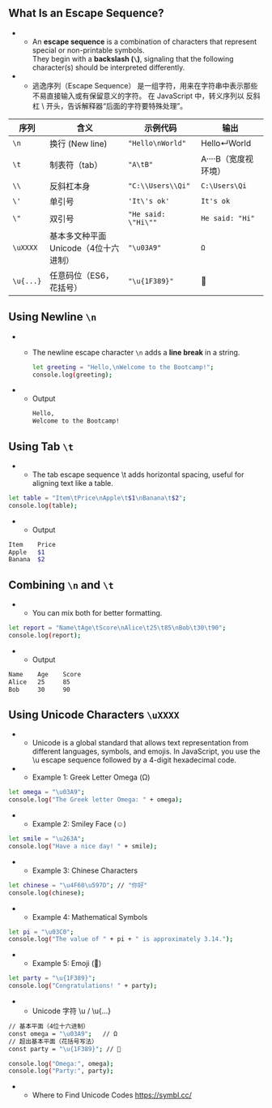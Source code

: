 ## What Is an Escape Sequence?

- * An **escape sequence** is a combination of characters that represent special or non-printable symbols.  
They begin with a **backslash (`\`)**, signaling that the following character(s) should be interpreted differently.

- * 逃逸序列（Escape Sequence） 是一组字符，用来在字符串中表示那些不易直接输入或有保留意义的字符。
在 JavaScript 中，转义序列以 反斜杠 \ 开头，告诉解释器“后面的字符要特殊处理”。

| 序列        | 含义                      | 示例代码                | 输出              |
| --------- | ----------------------- | ------------------- | --------------- |
| `\n`      | 换行 (New line)             | `"Hello\nWorld"`    | Hello↵World     |
| `\t`      | 制表符（tab）                | `"A\tB"`            | A····B（宽度视环境）   |
| `\\`      | 反斜杠本身                   | `"C:\\Users\\Qi"`   | `C:\Users\Qi`   |
| `\'`      | 单引号                     | `'It\'s ok'`        | `It's ok`       |
| `\"`      | 双引号                     | `"He said: \"Hi\""` | `He said: "Hi"` |
| `\uXXXX`  | 基本多文种平面 Unicode（4位十六进制） | `"\u03A9"`          | `Ω`             |
| `\u{...}` | 任意码位（ES6，花括号）           | `"\u{1F389}"`       | 🎉              |


## Using Newline `\n`

- * The newline escape character `\n` adds a **line break** in a string.

    ```bash
    let greeting = "Hello,\nWelcome to the Bootcamp!";
    console.log(greeting);
    ```

- * Output
    ```bash
    Hello,
    Welcome to the Bootcamp!
    ```

## Using Tab `\t`
- * The tab escape sequence \t adds horizontal spacing, useful for aligning text like a table.
```bash
let table = "Item\tPrice\nApple\t$1\nBanana\t$2";
console.log(table);
```

- * Output
```bash
Item    Price
Apple   $1
Banana  $2
```
## Combining `\n` and `\t`
- * You can mix both for better formatting.
```bash
let report = "Name\tAge\tScore\nAlice\t25\t85\nBob\t30\t90";
console.log(report);
```

- * Output
```bash
Name    Age    Score
Alice   25     85
Bob     30     90
```
## Using Unicode Characters `\uXXXX`
- * Unicode is a global standard that allows text representation from different languages, symbols, and emojis. In JavaScript, you use the \u escape sequence followed by a 4-digit hexadecimal code.

- * Example 1: Greek Letter Omega (Ω)
```bash
let omega = "\u03A9";
console.log("The Greek letter Omega: " + omega);
```

- * Example 2: Smiley Face (☺)
```bash
let smile = "\u263A";
console.log("Have a nice day! " + smile);
```
- * Example 3: Chinese Characters
```bash
let chinese = "\u4F60\u597D"; // "你好"
console.log(chinese);
```

- * Example 4: Mathematical Symbols
```bash
let pi = "\u03C0";
console.log("The value of " + pi + " is approximately 3.14.");
```

- * Example 5: Emoji (🎉)
```bash
let party = "\u{1F389}";
console.log("Congratulations! " + party);
```

- * Unicode 字符 \u / \u{...}

```bash
// 基本平面（4位十六进制）
const omega = "\u03A9";   // Ω
// 超出基本平面（花括号写法）
const party = "\u{1F389}"; // 🎉

console.log("Omega:", omega);
console.log("Party:", party);
```

- * Where to Find Unicode Codes
https://symbl.cc/
